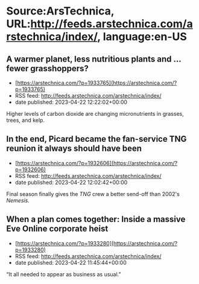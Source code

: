 # Source:ArsTechnica, URL:http://feeds.arstechnica.com/arstechnica/index/, language:en-US

## A warmer planet, less nutritious plants and … fewer grasshoppers?
 - [https://arstechnica.com/?p=1933765](https://arstechnica.com/?p=1933765)
 - RSS feed: http://feeds.arstechnica.com/arstechnica/index/
 - date published: 2023-04-22 12:22:02+00:00

Higher levels of carbon dioxide are changing micronutrients in grasses, trees, and kelp.

## In the end, Picard became the fan-service TNG reunion it always should have been
 - [https://arstechnica.com/?p=1932606](https://arstechnica.com/?p=1932606)
 - RSS feed: http://feeds.arstechnica.com/arstechnica/index/
 - date published: 2023-04-22 12:02:42+00:00

Final season finally gives the <em>TNG</em> crew a better send-off than 2002's <em>Nemesis</em>.

## When a plan comes together: Inside a massive Eve Online corporate heist
 - [https://arstechnica.com/?p=1933280](https://arstechnica.com/?p=1933280)
 - RSS feed: http://feeds.arstechnica.com/arstechnica/index/
 - date published: 2023-04-22 11:45:44+00:00

“It all needed to appear as business as usual.”

